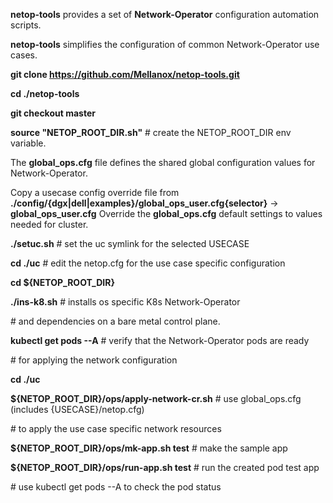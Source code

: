 **netop-tools** provides a set of **Network-Operator** configuration
automation scripts.

**netop-tools** simplifies the configuration of common Network-Operator
use cases.

**git clone <https://github.com/Mellanox/netop-tools.git>**

**cd ./netop-tools**

**git checkout master**

**source "NETOP\_ROOT\_DIR.sh"** \# create the NETOP\_ROOT\_DIR env
variable.

The **global\_ops.cfg** file defines the shared global configuration
values for Network-Operator.

Copy a usecase config override file from
**./config/{dgx|dell|examples}/global_ops_user.cfg{selector}** -> **global\_ops\_user.cfg** 
Override the **global\_ops.cfg** default settings to values needed for cluster.

**./setuc.sh** \# set the uc symlink for the selected USECASE

**cd ./uc** \# edit the netop.cfg for the use case specific
configuration

**cd \${NETOP\_ROOT\_DIR}**

**./ins-k8.sh** \# installs os specific K8s Network-Operator

\# and dependencies on a bare metal control plane.

**kubectl get pods --A** \# verify that the Network-Operator pods are
ready

\# for applying the network configuration

**cd ./uc**

**${NETOP_ROOT_DIR}/ops/apply-network-cr.sh** \# use global\_ops.cfg (includes
{USECASE}/netop.cfg)

\# to apply the use case specific network resources

**${NETOP_ROOT_DIR}/ops/mk-app.sh test** \# make the sample app

**${NETOP_ROOT_DIR}/ops/run-app.sh test** \# run the created pod test app

\# use kubectl get pods --A to check the pod status
